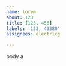 ```yaml
---         
name: lorem
about: 123
title: [123, 456]
labels: '123, 43380'
assignees: electricg

---         
```


body a
